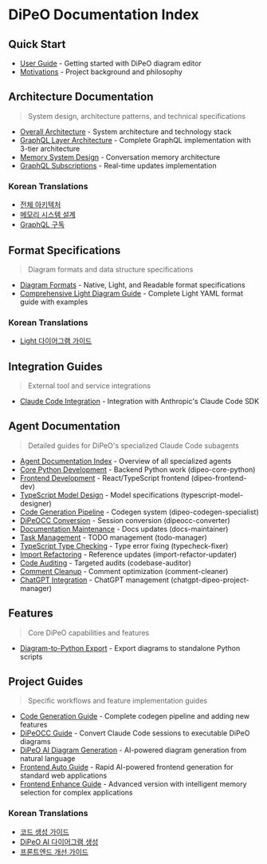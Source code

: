 # DiPeO Documentation Index

## Quick Start
- [User Guide](README.md) - Getting started with DiPeO diagram editor
- [Motivations](motivations.md) - Project background and philosophy

## Architecture Documentation
> System design, architecture patterns, and technical specifications

- [Overall Architecture](architecture/overall_architecture.md) - System architecture and technology stack
- [GraphQL Layer Architecture](architecture/graphql-layer.md) - Complete GraphQL implementation with 3-tier architecture
- [Memory System Design](architecture/memory_system_design.md) - Conversation memory architecture  
- [GraphQL Subscriptions](architecture/graphql-subscriptions.md) - Real-time updates implementation

### Korean Translations
- [전체 아키텍처](architecture/korean/overall_architecture.md)
- [메모리 시스템 설계](architecture/korean/memory_system_design.md)
- [GraphQL 구독](architecture/korean/graphql-subscriptions.md)

## Format Specifications
> Diagram formats and data structure specifications

- [Diagram Formats](formats/diagram_formats.md) - Native, Light, and Readable format specifications
- [Comprehensive Light Diagram Guide](formats/comprehensive_light_diagram_guide.md) - Complete Light YAML format guide with examples

### Korean Translations
- [Light 다이어그램 가이드](formats/korean/comprehensive_light_diagram_guide.md)

## Integration Guides
> External tool and service integrations

- [Claude Code Integration](integrations/claude-code.md) - Integration with Anthropic's Claude Code SDK

## Agent Documentation
> Detailed guides for DiPeO's specialized Claude Code subagents

- [Agent Documentation Index](agents/index.md) - Overview of all specialized agents
- [Core Python Development](agents/core-python-development.md) - Backend Python work (dipeo-core-python)
- [Frontend Development](agents/frontend-development.md) - React/TypeScript frontend (dipeo-frontend-dev)
- [TypeScript Model Design](agents/typescript-model-design.md) - Model specifications (typescript-model-designer)
- [Code Generation Pipeline](agents/codegen-pipeline.md) - Codegen system (dipeo-codegen-specialist)
- [DiPeOCC Conversion](agents/dipeocc-conversion.md) - Session conversion (dipeocc-converter)
- [Documentation Maintenance](agents/documentation-maintenance.md) - Docs updates (docs-maintainer)
- [Task Management](agents/task-management.md) - TODO management (todo-manager)
- [TypeScript Type Checking](agents/typecheck-fixing.md) - Type error fixing (typecheck-fixer)
- [Import Refactoring](agents/import-refactoring.md) - Reference updates (import-refactor-updater)
- [Code Auditing](agents/code-auditing.md) - Targeted audits (codebase-auditor)
- [Comment Cleanup](agents/comment-cleanup.md) - Comment optimization (comment-cleaner)
- [ChatGPT Integration](agents/chatgpt-integration.md) - ChatGPT management (chatgpt-dipeo-project-manager)

## Features
> Core DiPeO capabilities and features

- [Diagram-to-Python Export](features/diagram-to-python-export.md) - Export diagrams to standalone Python scripts

## Project Guides
> Specific workflows and feature implementation guides

- [Code Generation Guide](projects/code-generation-guide.md) - Complete codegen pipeline and adding new features
- [DiPeOCC Guide](projects/dipeocc-guide.md) - Convert Claude Code sessions to executable DiPeO diagrams
- [DiPeO AI Diagram Generation](projects/dipeodipeo-guide.md) - AI-powered diagram generation from natural language
- [Frontend Auto Guide](projects/frontend_auto/README.md) - Rapid AI-powered frontend generation for standard web applications
- [Frontend Enhance Guide](projects/frontend-enhance-guide.md) - Advanced version with intelligent memory selection for complex applications

### Korean Translations
- [코드 생성 가이드](projects/korean/code-generation-guide.md)
- [DiPeO AI 다이어그램 생성](projects/korean/dipeodipeo-guide.md)
- [프론트엔드 개선 가이드](projects/korean/frontend-enhance-guide.md)
